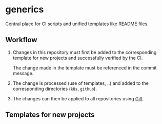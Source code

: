 # generics
  
Central place for CI scripts and unified templates like README
files.

## Workflow

1. Changes in this repository must first be added to the corresponding template
   for new projects and successfully verified by the CI.

   The change made in the template must be referenced in the commit message.

2. The change is processed (use of templates, ..) and added to the corresponding
   directories (``k8s``, ``github``).

3. The changes can then be applied to all repositories using
   [Gilt](https://github.com/retr0h/gilt).

## Templates for new projects
